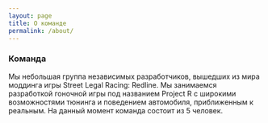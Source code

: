 ```yaml
---
layout: page
title: О команде
permalink: /about/
---
```


### Команда

Мы небольшая группа независимых разработчиков, вышедших из мира моддинга игры Street Legal Racing: Redline. Мы занимаемся разработкой гоночной игры под названием Project R с широкими возможностями тюнинга и поведением автомобиля, приближенным к реальным. На данный момент команда состоит из 5 человек.

<!-- ### Contact me -->

<!-- [email@domain.com](mailto:email@domain.com) -->